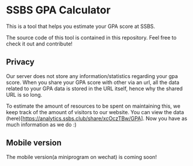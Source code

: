 # SSBS GPA Calculator

This is a tool that helps you estimate your GPA score at SSBS.

The source code of this tool is contained in this repository. Feel free to check it out and contribute!

## Privacy
Our server does not store any information/statistics regarding your gpa score.
When you share your GPA score with other via an url, all the data related to your GPA data is stored in the URL itself, 
hence why the shared URL is so long.

To estimate the amount of resources to be spent on maintaining this, we keep track of the amount of visitors to our website.
You can view the data (here)[https://analytics.ssbs.club/share/xcOczTBw/GPA]. Now you have as much information as we do :)

## Mobile version
The mobile version(a miniprogram on wechat) is coming soon!
